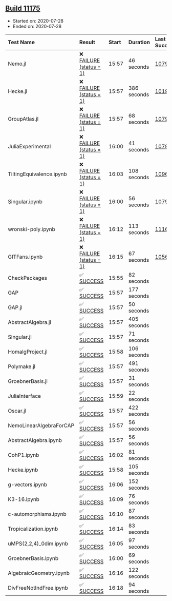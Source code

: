 ## [Build 11175](https://oscarci.mathematik.uni-kl.de/job/oscar/11175/)

* Started on: 2020-07-28
* Ended on: 2020-07-28

| Test Name    | Result | Start | Duration | Last Success | First Failure |
|:-------------|:-------|:------|:---------|:-------------|:--------------|
| Nemo.jl | ❌ [FAILURE (status = 1)](https://oscarci.mathematik.uni-kl.de/job/oscar/11175/artifact/logs/build-11175/Nemo.jl.log) | 15:57 | 46 seconds | [10790](https://oscarci.mathematik.uni-kl.de/job/oscar/10790/) | [10791](https://oscarci.mathematik.uni-kl.de/job/oscar/10791/) |
| Hecke.jl | ❌ [FAILURE (status = 1)](https://oscarci.mathematik.uni-kl.de/job/oscar/11175/artifact/logs/build-11175/Hecke.jl.log) | 15:57 | 386 seconds | [10197](https://oscarci.mathematik.uni-kl.de/job/oscar/10197/) | [10198](https://oscarci.mathematik.uni-kl.de/job/oscar/10198/) |
| GroupAtlas.jl | ❌ [FAILURE (status = 1)](https://oscarci.mathematik.uni-kl.de/job/oscar/11175/artifact/logs/build-11175/GroupAtlas.jl.log) | 15:57 | 68 seconds | [10790](https://oscarci.mathematik.uni-kl.de/job/oscar/10790/) | [10791](https://oscarci.mathematik.uni-kl.de/job/oscar/10791/) |
| JuliaExperimental | ❌ [FAILURE (status = 1)](https://oscarci.mathematik.uni-kl.de/job/oscar/11175/artifact/logs/build-11175/JuliaExperimental.log) | 16:00 | 41 seconds | [10790](https://oscarci.mathematik.uni-kl.de/job/oscar/10790/) | [10791](https://oscarci.mathematik.uni-kl.de/job/oscar/10791/) |
| TiltingEquivalence.ipynb | ❌ [FAILURE (status = 1)](https://oscarci.mathematik.uni-kl.de/job/oscar/11175/artifact/logs/build-11175/TiltingEquivalence.ipynb.log) | 16:03 | 108 seconds | [10962](https://oscarci.mathematik.uni-kl.de/job/oscar/10962/) | [10963](https://oscarci.mathematik.uni-kl.de/job/oscar/10963/) |
| Singular.ipynb | ❌ [FAILURE (status = 1)](https://oscarci.mathematik.uni-kl.de/job/oscar/11175/artifact/logs/build-11175/Singular.ipynb.log) | 16:00 | 56 seconds | [10790](https://oscarci.mathematik.uni-kl.de/job/oscar/10790/) | [10791](https://oscarci.mathematik.uni-kl.de/job/oscar/10791/) |
| wronski-poly.ipynb | ❌ [FAILURE (status = 1)](https://oscarci.mathematik.uni-kl.de/job/oscar/11175/artifact/logs/build-11175/wronski-poly.ipynb.log) | 16:12 | 113 seconds | [11168](https://oscarci.mathematik.uni-kl.de/job/oscar/11168/) | [11169](https://oscarci.mathematik.uni-kl.de/job/oscar/11169/) |
| GITFans.ipynb | ❌ [FAILURE (status = 1)](https://oscarci.mathematik.uni-kl.de/job/oscar/11175/artifact/logs/build-11175/GITFans.ipynb.log) | 16:15 | 67 seconds | [10566](https://oscarci.mathematik.uni-kl.de/job/oscar/10566/) | [10567](https://oscarci.mathematik.uni-kl.de/job/oscar/10567/) |
| CheckPackages | ✅ [SUCCESS](https://oscarci.mathematik.uni-kl.de/job/oscar/11175/artifact/logs/build-11175/CheckPackages.log) | 15:55 | 82 seconds |  |  |
| GAP | ✅ [SUCCESS](https://oscarci.mathematik.uni-kl.de/job/oscar/11175/artifact/logs/build-11175/GAP.log) | 15:57 | 177 seconds |  |  |
| GAP.jl | ✅ [SUCCESS](https://oscarci.mathematik.uni-kl.de/job/oscar/11175/artifact/logs/build-11175/GAP.jl.log) | 15:57 | 50 seconds |  |  |
| AbstractAlgebra.jl | ✅ [SUCCESS](https://oscarci.mathematik.uni-kl.de/job/oscar/11175/artifact/logs/build-11175/AbstractAlgebra.jl.log) | 15:57 | 405 seconds |  |  |
| Singular.jl | ✅ [SUCCESS](https://oscarci.mathematik.uni-kl.de/job/oscar/11175/artifact/logs/build-11175/Singular.jl.log) | 15:57 | 71 seconds |  |  |
| HomalgProject.jl | ✅ [SUCCESS](https://oscarci.mathematik.uni-kl.de/job/oscar/11175/artifact/logs/build-11175/HomalgProject.jl.log) | 15:58 | 106 seconds |  |  |
| Polymake.jl | ✅ [SUCCESS](https://oscarci.mathematik.uni-kl.de/job/oscar/11175/artifact/logs/build-11175/Polymake.jl.log) | 15:57 | 491 seconds |  |  |
| GroebnerBasis.jl | ✅ [SUCCESS](https://oscarci.mathematik.uni-kl.de/job/oscar/11175/artifact/logs/build-11175/GroebnerBasis.jl.log) | 15:57 | 31 seconds |  |  |
| JuliaInterface | ✅ [SUCCESS](https://oscarci.mathematik.uni-kl.de/job/oscar/11175/artifact/logs/build-11175/JuliaInterface.log) | 15:59 | 22 seconds |  |  |
| Oscar.jl | ✅ [SUCCESS](https://oscarci.mathematik.uni-kl.de/job/oscar/11175/artifact/logs/build-11175/Oscar.jl.log) | 15:57 | 422 seconds |  |  |
| NemoLinearAlgebraForCAP | ✅ [SUCCESS](https://oscarci.mathematik.uni-kl.de/job/oscar/11175/artifact/logs/build-11175/NemoLinearAlgebraForCAP.log) | 15:57 | 56 seconds |  |  |
| AbstractAlgebra.ipynb | ✅ [SUCCESS](https://oscarci.mathematik.uni-kl.de/job/oscar/11175/artifact/logs/build-11175/AbstractAlgebra.ipynb.log) | 15:57 | 56 seconds |  |  |
| CohP1.ipynb | ✅ [SUCCESS](https://oscarci.mathematik.uni-kl.de/job/oscar/11175/artifact/logs/build-11175/CohP1.ipynb.log) | 16:02 | 81 seconds |  |  |
| Hecke.ipynb | ✅ [SUCCESS](https://oscarci.mathematik.uni-kl.de/job/oscar/11175/artifact/logs/build-11175/Hecke.ipynb.log) | 15:58 | 105 seconds |  |  |
| g-vectors.ipynb | ✅ [SUCCESS](https://oscarci.mathematik.uni-kl.de/job/oscar/11175/artifact/logs/build-11175/g-vectors.ipynb.log) | 16:06 | 152 seconds |  |  |
| K3-16.ipynb | ✅ [SUCCESS](https://oscarci.mathematik.uni-kl.de/job/oscar/11175/artifact/logs/build-11175/K3-16.ipynb.log) | 16:09 | 76 seconds |  |  |
| c-automorphisms.ipynb | ✅ [SUCCESS](https://oscarci.mathematik.uni-kl.de/job/oscar/11175/artifact/logs/build-11175/c-automorphisms.ipynb.log) | 16:10 | 87 seconds |  |  |
| Tropicalization.ipynb | ✅ [SUCCESS](https://oscarci.mathematik.uni-kl.de/job/oscar/11175/artifact/logs/build-11175/Tropicalization.ipynb.log) | 16:14 | 83 seconds |  |  |
| uMPS(2,2,4)_0dim.ipynb | ✅ [SUCCESS](https://oscarci.mathematik.uni-kl.de/job/oscar/11175/artifact/logs/build-11175/uMPS-2-2-4-_0dim.ipynb.log) | 16:05 | 97 seconds |  |  |
| GroebnerBasis.ipynb | ✅ [SUCCESS](https://oscarci.mathematik.uni-kl.de/job/oscar/11175/artifact/logs/build-11175/GroebnerBasis.ipynb.log) | 16:00 | 69 seconds |  |  |
| AlgebraicGeometry.ipynb | ✅ [SUCCESS](https://oscarci.mathematik.uni-kl.de/job/oscar/11175/artifact/logs/build-11175/AlgebraicGeometry.ipynb.log) | 16:16 | 122 seconds |  |  |
| DivFreeNotIndFree.ipynb | ✅ [SUCCESS](https://oscarci.mathematik.uni-kl.de/job/oscar/11175/artifact/logs/build-11175/DivFreeNotIndFree.ipynb.log) | 16:18 | 94 seconds |  |  |
